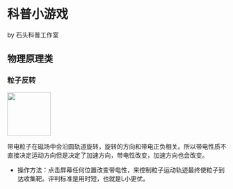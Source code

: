 # 科普小游戏
 by 石头科普工作室

## 物理原理类

### 粒子反转

<img src="https://raw.githubusercontent.com/Pjer-zhang/stoneGame/master/Art" width=100 height=100>


带电粒子在磁场中会沿圆轨道旋转，旋转的方向和带电正负相关。所以带电性质不直接决定运动方向但是决定了加速方向，带电性改变，加速方向也会改变。

* 操作方法：点击屏幕任何位置改变带电性，来控制粒子运动轨迹最终使粒子到达收集靶。评判标准是用时短，也就是L小更优。


